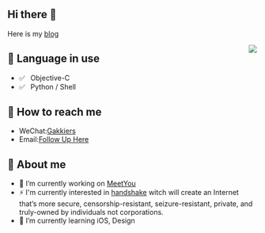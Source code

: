 ## Hi there 👋
Here is my [blog](https://mrchens.github.io)

<img align="right" src="https://github-readme-stats.vercel.app/api?username=MrChens&show_icons=true&icon_color=0366d6&text_color=24292e&bg_color=ffffff&hide_title=true" />



## 💬  Language in use

- ✅ ⁠ ⁢⁣⁡⁠ ⁢⁣⁡Objective-C
- ✅ ⁠ ⁢⁣⁡⁠ ⁢⁣⁡Python / Shell

## 📮 How to reach me

- WeChat:[Gakkiers](wechat://Gakkier)
- Email:[Follow Up Here](mailto:mr_chens_job@outlook.com)

## 🤔 About me
- 🔭 I’m currently working on [MeetYou](https://www.meiyou.com)
- ⚡  I'm currently interested in [handshake](https://www.namebase.io/about/) witch will create an Internet that’s more secure, censorship-resistant, seizure-resistant, private, and truly-owned by individuals not corporations.
- 🌱 I’m currently learning iOS, Design


<!--
**MrChens/MrChens** is a ✨ _special_ ✨ repository because its `README.md` (this file) appears on your GitHub profile.

Here are some ideas to get you started:

- 🔭 I’m currently working on ...
- 🌱 I’m currently learning ...
- 👯 I’m looking to collaborate on ...
- 🤔 I’m looking for help with ...
- 💬 Ask me about ...
- 📫 How to reach me: ...
- 😄 Pronouns: ...
- ⚡ Fun fact: ...
-->
